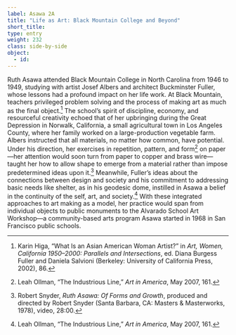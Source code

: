```yaml
---
label: Asawa 2A
title: "Life as Art: Black Mountain College and Beyond"
short_title:
type: entry
weight: 232
class: side-by-side
object:
  - id:
---
```

Ruth Asawa attended Black Mountain College in North Carolina from 1946 to 1949, studying with artist Josef Albers and architect Buckminster Fuller, whose lessons had a profound impact on her life work. At Black Mountain, teachers privileged problem solving and the process of making art as much as the final object.[^1] The school’s spirit of discipline, economy, and resourceful creativity echoed that of her upbringing during the Great Depression in Norwalk, California, a small agricultural town in Los Angeles County, where her family worked on a large-production vegetable farm. Albers instructed that all materials, no matter how common, have potential. Under his direction, her exercises in repetition, pattern, and form[^2] on paper—her attention would soon turn from paper to copper and brass wire—taught her how to allow shape to emerge from a material rather than impose predetermined ideas upon it.[^3] Meanwhile, Fuller’s ideas about the connections between design and society and his commitment to addressing basic needs like shelter, as in his geodesic dome, instilled in Asawa a belief in the continuity of the self, art, and society.[^4] With these integrated approaches to art making as a model, her practice would span from individual objects to public monuments to the Alvarado School Art Workshop—a community-based arts program Asawa started in 1968 in San Francisco public schools.

[^1]: Karin Higa, “What Is an Asian American Woman Artist?” in *Art, Women, California 1950–2000: Parallels and Intersections*, ed. Diana Burgess Fuller and Daniela Salvioni (Berkeley: University of California Press, 2002), 86.

[^2]: Leah Ollman, “The Industrious Line,” *Art in America*, May 2007, 161.

[^3]: Robert Snyder, *Ruth Asawa: Of Forms and Growth*, produced and directed by Robert Snyder (Santa Barbara, CA: Masters & Masterworks, 1978), video, 28:00.

[^4]: Leah Ollman, “The Industrious Line,” *Art in America*, May 2007, 161.
